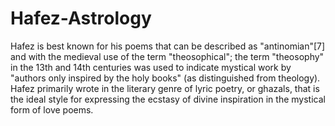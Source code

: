 # Hafez-Astrology
Hafez is best known for his poems that can be described as "antinomian"[7] and with the medieval use of the term "theosophical"; the term "theosophy" in the 13th and 14th centuries was used to indicate mystical work by "authors only inspired by the holy books" (as distinguished from theology). Hafez primarily wrote in the literary genre of lyric poetry, or ghazals, that is the ideal style for expressing the ecstasy of divine inspiration in the mystical form of love poems. 
